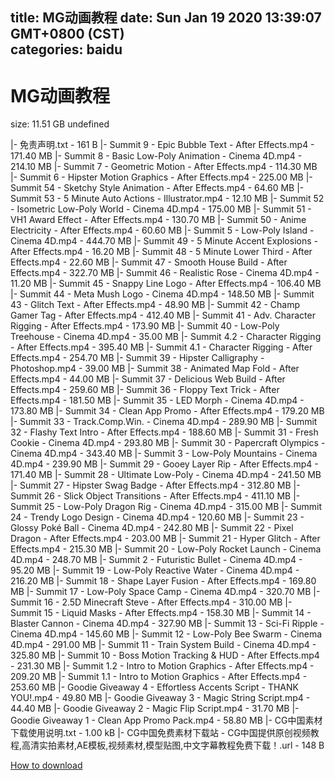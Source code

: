 
title: MG动画教程
date: Sun Jan 19 2020 13:39:07 GMT+0800 (CST)    
categories: baidu
---

# MG动画教程
size: 11.51 GB
 undefined
 
|- 免责声明.txt - 161 B
|- Summit 9 - Epic Bubble Text - After Effects.mp4 - 171.40 MB
|- Summit 8 - Basic Low-Poly Animation - Cinema 4D.mp4 - 214.10 MB
|- Summit 7 - Geometric Motion - After Effects.mp4 - 114.30 MB
|- Summit 6 - Hipster Motion Graphics - After Effects.mp4 - 225.00 MB
|- Summit 54 - Sketchy Style Animation - After Effects.mp4 - 64.60 MB
|- Summit 53 - 5 Minute Auto Actions - Illustrator.mp4 - 12.10 MB
|- Summit 52 - Isometric Low-Poly World - Cinema 4D.mp4 - 175.00 MB
|- Summit 51 - VH1 Award Effect - After Effects.mp4 - 130.70 MB
|- Summit 50 - Anime Electricity - After Effects.mp4 - 60.60 MB
|- Summit 5 - Low-Poly Island - Cinema 4D.mp4 - 444.70 MB
|- Summit 49 - 5 Minute Accent Explosions - After Effects.mp4 - 16.20 MB
|- Summit 48 - 5 Minute Lower Third - After Effects.mp4 - 22.60 MB
|- Summit 47 - Smooth House Build - After Effects.mp4 - 322.70 MB
|- Summit 46 - Realistic Rose - Cinema 4D.mp4 - 11.20 MB
|- Summit 45 - Snappy Line Logo - After Effects.mp4 - 106.40 MB
|- Summit 44 - Meta Mush Logo - Cinema 4D.mp4 - 148.50 MB
|- Summit 43 - Glitch Text - After Effects.mp4 - 48.90 MB
|- Summit 42 - Champ Gamer Tag - After Effects.mp4 - 412.40 MB
|- Summit 41 - Adv. Character Rigging - After Effects.mp4 - 173.90 MB
|- Summit 40 - Low-Poly Treehouse - Cinema 4D.mp4 - 35.00 MB
|- Summit 4.2 - Character Rigging - After Effects.mp4 - 395.40 MB
|- Summit 4.1 - Character Rigging - After Effects.mp4 - 254.70 MB
|- Summit 39 - Hipster Calligraphy - Photoshop.mp4 - 39.00 MB
|- Summit 38 - Animated Map Fold - After Effects.mp4 - 44.00 MB
|- Summit 37 - Delicious Web Build - After Effects.mp4 - 259.60 MB
|- Summit 36 - Floppy Text Trick - After Effects.mp4 - 181.50 MB
|- Summit 35 - LED Morph - Cinema 4D.mp4 - 173.80 MB
|- Summit 34 - Clean App Promo - After Effects.mp4 - 179.20 MB
|- Summit 33 - Track.Comp.Win. - Cinema 4D.mp4 - 289.90 MB
|- Summit 32 - Flashy Text Intro - After Effects.mp4 - 188.60 MB
|- Summit 31 - Fresh Cookie - Cinema 4D.mp4 - 293.80 MB
|- Summit 30 - Papercraft Olympics - Cinema 4D.mp4 - 343.40 MB
|- Summit 3 - Low-Poly Mountains - Cinema 4D.mp4 - 239.90 MB
|- Summit 29 - Gooey Layer Rip - After Effects.mp4 - 171.40 MB
|- Summit 28 - Ultimate Low-Poly - Cinema 4D.mp4 - 241.50 MB
|- Summit 27 - Hipster Swag Badge - After Effects.mp4 - 312.80 MB
|- Summit 26 - Slick Object Transitions - After Effects.mp4 - 411.10 MB
|- Summit 25 - Low-Poly Dragon Rig - Cinema 4D.mp4 - 315.00 MB
|- Summit 24 - Trendy Logo Design - Cinema 4D.mp4 - 120.60 MB
|- Summit 23 - Glossy Poké Ball - Cinema 4D.mp4 - 242.80 MB
|- Summit 22 - Pixel Dragon - After Effects.mp4 - 203.00 MB
|- Summit 21 - Hyper Glitch - After Effects.mp4 - 215.30 MB
|- Summit 20 - Low-Poly Rocket Launch - Cinema 4D.mp4 - 248.70 MB
|- Summit 2 - Futuristic Bullet - Cinema 4D.mp4 - 95.20 MB
|- Summit 19 - Low-Poly Reactive Water - Cinema 4D.mp4 - 216.20 MB
|- Summit 18 - Shape Layer Fusion - After Effects.mp4 - 169.80 MB
|- Summit 17 - Low-Poly Space Camp - Cinema 4D.mp4 - 320.70 MB
|- Summit 16 - 2.5D Minecraft Steve - After Effects.mp4 - 310.00 MB
|- Summit 15 - Liquid Masks - After Effects.mp4 - 158.30 MB
|- Summit 14 - Blaster Cannon - Cinema 4D.mp4 - 327.90 MB
|- Summit 13 - Sci-Fi Ripple - Cinema 4D.mp4 - 145.60 MB
|- Summit 12 - Low-Poly Bee Swarm - Cinema 4D.mp4 - 291.00 MB
|- Summit 11 - Train System Build - Cinema 4D.mp4 - 325.80 MB
|- Summit 10 - Boss Motion Tracking & HUD - After Effects.mp4 - 231.30 MB
|- Summit 1.2 - Intro to Motion Graphics - After Effects.mp4 - 209.20 MB
|- Summit 1.1 - Intro to Motion Graphics - After Effects.mp4 - 253.60 MB
|- Goodie Giveaway 4 - Effortless Accents Script - THANK YOU!.mp4 - 49.80 MB
|- Goodie Giveaway 3 - Magic String Script.mp4 - 44.40 MB
|- Goodie Giveaway 2 - Magic Flip Script.mp4 - 31.70 MB
|- Goodie Giveaway 1 - Clean App Promo Pack.mp4 - 58.80 MB
|- CG中国素材下载使用说明.txt - 1.00 kB
|- CG中国免费素材下载站 - CG中国提供原创视频教程,高清实拍素材,AE模板,视频素材,模型贴图,中文字幕教程免费下载！.url - 148 B

[How to download](https://bpcam.bemobtrk.com/go/2ceec3aa-1ca2-46d6-b9ff-aaa5c184517c?jno=2306)